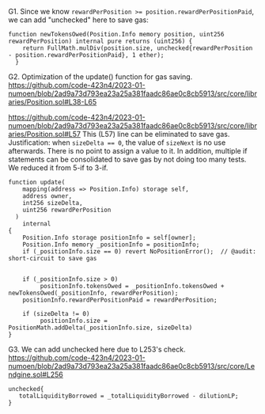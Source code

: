 G1. Since we know ``rewardPerPosition >= position.rewardPerPositionPaid``, we can add "unchecked" here to save gas:
```
function newTokensOwed(Position.Info memory position, uint256 rewardPerPosition) internal pure returns (uint256) {
    return FullMath.mulDiv(position.size, unchecked{rewardPerPosition - position.rewardPerPositionPaid}, 1 ether);
  }
```

G2. Optimization of the update() function for gas saving.
https://github.com/code-423n4/2023-01-numoen/blob/2ad9a73d793ea23a25a381faadc86ae0c8cb5913/src/core/libraries/Position.sol#L38-L65


https://github.com/code-423n4/2023-01-numoen/blob/2ad9a73d793ea23a25a381faadc86ae0c8cb5913/src/core/libraries/Position.sol#L57
This (L57) line can be eliminated to save gas. Justification: when ``sizeDelta == 0``, the value of ``sizeNext`` is no use afterwards. There is no point to assign a value to it. In addition, multiple if statements can be consolidated to save gas by not doing too many tests. We reduced it from 5-if to 3-if. 

```
function update(
    mapping(address => Position.Info) storage self,
    address owner,
    int256 sizeDelta,
    uint256 rewardPerPosition
  )
    internal
{
    Position.Info storage positionInfo = self[owner];
    Position.Info memory _positionInfo = positionInfo;
    if (_positionInfo.size == 0) revert NoPositionError();  // @audit: short-circuit to save gas

    
    if (_positionInfo.size > 0) 
         positionInfo.tokensOwed = _positionInfo.tokensOwed + newTokensOwed(_positionInfo, rewardPerPosition);
    positionInfo.rewardPerPositionPaid = rewardPerPosition;
    
    if (sizeDelta != 0)  
         positionInfo.size =  PositionMath.addDelta(_positionInfo.size, sizeDelta)
}
```

G3. We can add unchecked here due to L253's check.
https://github.com/code-423n4/2023-01-numoen/blob/2ad9a73d793ea23a25a381faadc86ae0c8cb5913/src/core/Lendgine.sol#L256
```
unchecked{
   totalLiquidityBorrowed = _totalLiquidityBorrowed - dilutionLP;
}
```



